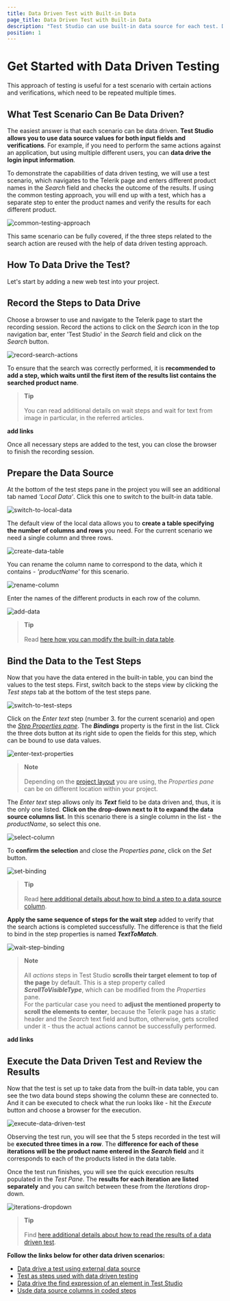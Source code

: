 ```yaml
---
title: Data Driven Test with Built-in Data
page_title: Data Driven Test with Built-in Data
description: "Test Studio can use built-in data source for each test. Data drive/ Parameterize a test with Internal data source in Test Studio"
position: 1
---
```

# Get Started with Data Driven Testing

This approach of testing is useful for a test scenario with certain actions and verifications, which need to be repeated multiple times.

## What Test Scenario Can Be Data Driven?

The easiest answer is that each scenario can be data driven. __Test Studio allows you to use data source values for both input fields and verifications__. For example, if you need to perform the same actions against an application, but using multiple different users, you can __data drive the login input information__.

To demonstrate the capabilities of data driven testing, we will use a test scenario, which navigates to the Telerik page and enters different product names in the _Search_ field and checks the outcome of the results. If using the common testing approach, you will end up with a test, which has a separate step to enter the product names and verify the results for each different product.

![common-testing-approach](/img/automated-tests/data-drive-test/local-data-driven-test/common-testing-approach.png)

This same scenario can be fully covered, if the three steps related to the search action are reused with the help of data driven testing approach.

## How To Data Drive the Test?

Let's start by adding a new web test into your project.

## Record the Steps to Data Drive

Choose a browser to use and navigate to the Telerik page to start the recording session. Record the actions to click on the _Search_ icon in the top navigation bar, enter 'Test Studio' in the _Search_ field and click on the _Search_ button.

![record-search-actions](/img/automated-tests/data-drive-test/local-data-driven-test/record-search-actions.png)

To ensure that the search was correctly performed, it is __recommended to add a step, which waits until the first item of the results list contains the searched product name__.

> __Tip__
><br>
><br>
> You can read additional details on wait steps and wait for text from image in particular, in the referred articles.

__add links__ 

Once all necessary steps are added to the test, you can close the browser to finish the recording session.

## Prepare the Data Source

At the bottom of the test steps pane in the project you will see an additional tab named _'Local Data'_. Click this one to switch to the built-in data table.

![switch-to-local-data](/img/automated-tests/data-drive-test/local-data-driven-test/switch-to-local-data.png)

The default view of the local data allows you to __create a table specifying the number of columns and rows__ you need. For the current scenario we need a single column and three rows.

![create-data-table](/img/automated-tests/data-drive-test/local-data-driven-test/create-data-table.png)

You can rename the column name to correspond to the data, which it contains - _'productName'_ for this scenario.

![rename-column](/img/automated-tests/data-drive-test/local-data-driven-test/rename-column.png)

Enter the names of the different products in each row of the column.

![add-data](/img/automated-tests/data-drive-test/local-data-driven-test/add-data.png)

> __Tip__
><br>
><br>
> Read <a href="/features/data-driven-testing/manage-local-data" target="_blank">here how you can modify the built-in data table</a>.

## Bind the Data to the Test Steps

Now that you have the data entered in the built-in table, you can bind the values to the test steps. First, switch back to the steps view by clicking the _Test steps_ tab at the bottom of the test steps pane.

![switch-to-test-steps](/img/automated-tests/data-drive-test/local-data-driven-test/switch-to-test-steps.png)

Click on the _Enter text_ step (number 3. for the current scenario) and open the <a href="/features/test-maintenance/test-step-properties" target="_blank">_Step Properties pane_</a>. The ___Bindings___ property is the first in the list. Click the three dots button at its right side to open the fields for this step, which can be bound to use data values.

![enter-text-properties](/img/automated-tests/data-drive-test/local-data-driven-test/enter-text-properties.png)

> __Note__
><br>
><br>
> Depending on the <a href="/automated-tests/customize-project/custom-layout" target="_blank">project layout</a> you are using, the _Properties pane_ can be on different location within your project.

The _Enter text_ step allows only its ___Text___ field to be data driven and, thus, it is the only one listed. __Click on the drop-down next to it to expand the data source columns list__. In this scenario there is a single column in the list - the _productName_, so select this one.

![select-column](/img/automated-tests/data-drive-test/local-data-driven-test/select-column.png)

To __confirm the selection__ and close the _Properties pane_, click on the _Set_ button.

![set-binding](/img/automated-tests/data-drive-test/local-data-driven-test/set-binding.png)

> __Tip__
><br>
><br>
> Read <a href="/features/data-driven-testing/attach-columns-input-values" target="_blank">here additional details about how to bind a step to a data source column</a>.

__Apply the same sequence of steps for the wait step__ added to verify that the search actions is completed successfully. The difference is that the field to bind in the step properties is named ___TextToMatch___.

![wait-step-binding](/img/automated-tests/data-drive-test/local-data-driven-test/wait-step-binding.png)

> __Note__
><br>
><br>
> All _actions_ steps in Test Studio __scrolls their target element to top of the page__ by default. This is a step property called ___ScrollToVisibleType___, which can be modified from the _Properties_ pane.
><br>
>For the particular case you need to __adjust the mentioned property to scroll the elements to center__, because the Telerik page has a static header and the _Search_ text field and button, otherwise, gets scrolled under it - thus the actual actions cannot be successfully performed.

__add links__ 

## Execute the Data Driven Test and Review the Results

Now that the test is set up to take data from the built-in data table, you can see the two data bound steps showing the column these are connected to. And it can be executed to check what the run looks like - hit the _Execute_ button and choose a browser for the execution.

![execute-data-driven-test](/img/automated-tests/data-drive-test/local-data-driven-test/execute-data-driven-test.png)

Observing the test run, you will see that the 5 steps recorded in the test will be __executed three times in a row__. The __difference for each of these iterations will be the product name entered in the _Search_ field__ and it corresponds to each of the products listed in the data table.

Once the test run finishes, you will see the quick execution results populated in the _Test Pane_. The __results for each iteration are listed separately__ and you can switch between these from the _Iterations_ drop-down.

![iterations-dropdown](/img/automated-tests/data-drive-test/local-data-driven-test/iterations-dropdown.png)

> __Tip__
><br>
><br>
> Find <a href="/automated-tests/data-drive-test/ddt-results#summary-results" target="_blank">here additional details about how to read the results of a data driven test</a>.

__Follow the links below for other data driven scenarios:__

- <a href="/automated-tests/data-drive-test/external-data-driven-test" target="_blank">Data drive a test using external data source</a>
- <a href="/automated-tests/data-drive-test/multi-level-tests" target="_blank">Test as steps used with data driven testing</a>
- <a href="/automated-tests/elements/find-element#data-driven-find-expression" target="_blank">Data drive the find expression of an element in Test Studio</a>
- <a href="/automated-tests/data-drive-test/data-binding-in-code" target="_blank">Usde data source columns in coded steps</a>
